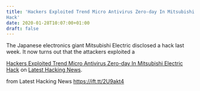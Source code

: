 ```yaml
---
title: 'Hackers Exploited Trend Micro Antivirus Zero-day In Mitsubishi Electric
Hack'
date: 2020-01-28T10:07:00+01:00
draft: false
---
```


The Japanese electronics giant Mitsubishi Electric disclosed a hack last week. It now turns out that the attackers exploited a

[Hackers Exploited Trend Micro Antivirus Zero-day In Mitsubishi Electric Hack](https://latesthackingnews.com/2020/01/28/hackers-exploited-trend-micro-antivirus-zero-day-in-mitsubishi-electric-hack/) on [Latest Hacking News](https://latesthackingnews.com).

  
  
from Latest Hacking News https://ift.tt/2U9akt4
